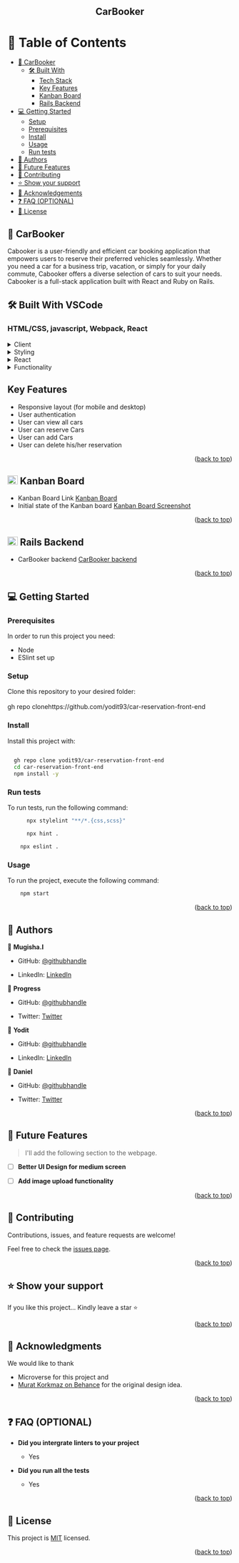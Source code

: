 <a name="readme-top"></a>

<div align="center">
  <h2><b>CarBooker</b></h2>
</div>

# 📗 Table of Contents

- [📖 CarBooker](#car-booker)
  - [🛠 Built With](#built-with)
    - [Tech Stack](#tech-stack)
    - [Key Features](#key-features)
    - [ Kanban Board ](#-kanban-board-)
    - [ Rails Backend ](#-rails-backend-)
- [💻 Getting Started](#getting-started)
  - [Setup](#setup)
  - [Prerequisites](#prerequisites)
  - [Install](#install)
  - [Usage](#usage)
  - [Run tests](#run-tests)
- [👥 Authors](#authors)
- [🔭 Future Features](#future-features)
- [🤝 Contributing](#contributing)
- [⭐️ Show your support](#support)
- [🙏 Acknowledgements](#acknowledgements)
- [❓ FAQ (OPTIONAL)](#faq)
- [📝 License](#license)



## 📖 CarBooker <a name="about-project"></a>

Cabooker is a user-friendly and efficient car booking application that empowers users to reserve their preferred vehicles seamlessly. Whether you need a car for a business trip, vacation, or simply for your daily commute, Cabooker offers a diverse selection of cars to suit your needs. Cabooker is a full-stack application built with React and Ruby on Rails.

## 🛠 Built With  VSCode  <a name="Built With VSCode"></a>

### HTML/CSS, javascript, Webpack, React <a name="tech-stack"></a>

>

<details>
  <summary>Client</summary>
  <ul>
    <li><a href="https://reactjs.org/">HTML</a></li>
  </ul>
</details>

<details>
  <summary>Styling</summary>
  <ul>
    <li><a href="https://expressjs.com/">CSS</a></li>
  </ul>
</details>
<details>
  <summary>React</summary>
  <ul>
    <li><a href="https://expressjs.com/">CSS</a></li>
  </ul>
</details>
<details>
  <summary>Functionality</summary>
  <ul>
    <li><a href="https://expressjs.com/">CSS</a></li>
  </ul>
</details>

## Key Features
- Responsive layout (for mobile and desktop)
- User authentication
- User can view all cars
- User can reserve Cars
- User can add Cars
- User can delete his/her reservation

  
<p align="right">(<a href="#readme-top">back to top</a>)</p>

<!-- KANBAN BOARD -->

## <img src="https://cdn-icons-png.flaticon.com/512/5360/5360804.png" width="23" height="20"/> Kanban Board <a name="kanban-board"></a>

- Kanban Board Link [Kanban Board](https://github.com/users/yodit93/projects/7/views/1)
- Initial state of the Kanban board [Kanban Board Screenshot](https://user-images.githubusercontent.com/53250640/253284640-fe30f83b-f7e1-4e34-ba79-e3127288e6dc.png)

<p align="right">(<a href="#readme-top">back to top</a>)</p>

<!-- RAILS BACKEND -->

## <img src="https://img.icons8.com/?size=512&id=ZMFmFsekpKfY&format=png" width="23" height="20"/> Rails Backend <a name="rails-backend"></a>

- CarBooker backend [CarBooker backend](https://github.com/Progress2002/car-reservation-api)

<p align="right">(<a href="#readme-top">back to top</a>)</p>


<!-- GETTING STARTED -->

## 💻 Getting Started <a name="getting-started"></a>

### Prerequisites

In order to run this project you need:
- Node
- ESlint set up

<!--
Example command:

```sh
 gem install rails
```
 -->

### Setup

Clone this repository to your desired folder:
<br>
<br>gh repo clonehttps://github.com/yodit93/car-reservation-front-end


### Install

Install this project with:



```sh
  
  gh repo clone yodit93/car-reservation-front-end
  cd car-reservation-front-end
  npm install -y
```




### Run tests

To run tests, run the following command:



```sh
      npx stylelint "**/*.{css,scss}"

```

```sh
      npx hint .
```

```sh
    npx eslint .
```

### Usage 
 To run the project, execute the following command:

```sh
    npm start
```




<p align="right">(<a href="#readme-top">back to top</a>)</p>

<!-- AUTHORS -->

## 👥 Authors <a name="authors"></a>


👤 **Mugisha.I**

- GitHub: [@githubhandle](https://github.com/Tafloninno)

- LinkedIn: [LinkedIn](https://www.linkedin.com/in/mugisha-innocent-19b700238/)


👤 **Progress**


- GitHub: [@githubhandle](https://github.com/@Progress2002)

- Twitter: [Twitter](https://twitter.com/Progress_2002)


👤 **Yodit**

- GitHub: [@githubhandle](https://github.com/yodit93)

- LinkedIn: [LinkedIn](https://www.linkedin.com/in/yodit-abebe-ayalew/)


👤 **Daniel**

- GitHub: [@githubhandle](https://github.com/Ade179)

- Twitter: [Twitter](https://twitter.com/juwon_adesanya)


<p align="right">(<a href="#readme-top">back to top</a>)</p>

<!-- FUTURE FEATURES -->

## 🔭 Future Features <a name="future-features"></a>

> I'll add the following section to the webpage.

- [ ] **Better UI Design for medium screen**
- [ ] **Add image upload functionality**


<p align="right">(<a href="#readme-top">back to top</a>)</p>

<!-- CONTRIBUTING -->

## 🤝 Contributing <a name="contributing"></a>

Contributions, issues, and feature requests are welcome!

Feel free to check the [issues page](../../issues/).

<p align="right">(<a href="#readme-top">back to top</a>)</p>

<!-- SUPPORT -->

## ⭐️ Show your support <a name="support"></a>

If you like this project... Kindly leave a star ⭐

<p align="right">(<a href="#readme-top">back to top</a>)</p>

<!-- ACKNOWLEDGEMENTS -->

## 🙏 Acknowledgments <a name="acknowledgements"></a>

We would like to thank 
- Microverse for this project and 
- [Murat Korkmaz on Behance](https://www.behance.net/muratk) for the original design idea.


<p align="right">(<a href="#readme-top">back to top</a>)</p>

<!-- FAQ (optional) -->

## ❓ FAQ (OPTIONAL) <a name="faq"></a>



- **Did you intergrate linters to your project**

  - Yes

- **Did you run all the tests**

  - Yes

<p align="right">(<a href="#readme-top">back to top</a>)</p>

<!-- LICENSE -->

## 📝 License <a name="license"></a>

This project is [MIT](./LICENSE) licensed.



<p align="right">(<a href="#readme-top">back to top</a>)</p>


